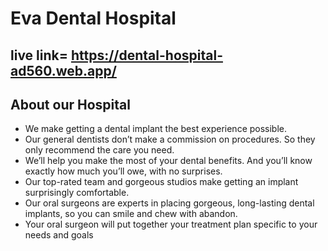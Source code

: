 # Eva Dental Hospital

## live link= https://dental-hospital-ad560.web.app/

## About our Hospital

- We make getting a dental implant the best experience possible.
- Our general dentists don’t make a commission on procedures. So they only recommend the care you need.
- We’ll help you make the most of your dental benefits. And you’ll know exactly how much you’ll owe, with no surprises.
- Our top-rated team and gorgeous studios make getting an implant surprisingly comfortable.
- Our oral surgeons are experts in placing gorgeous, long-lasting dental implants, so you can smile and chew with abandon.
- Your oral surgeon will put together your treatment plan specific to your needs and goals
